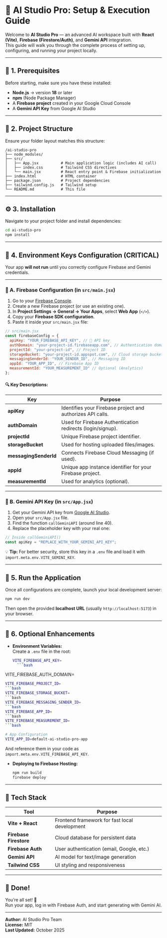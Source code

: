 # 🚀 AI Studio Pro: Setup & Execution Guide

Welcome to **AI Studio Pro** — an advanced AI workspace built with **React (Vite)**, **Firebase (Firestore/Auth)**, and **Gemini API** integration.  
This guide will walk you through the complete process of setting up, configuring, and running your project locally.

---

## 🧩 1. Prerequisites

Before starting, make sure you have these installed:

- **Node.js** → version **18** or later  
- **npm** (Node Package Manager)  
- A **Firebase project** created in your Google Cloud Console  
- A **Gemini API Key** from Google AI Studio

---

## 📁 2. Project Structure

Ensure your folder layout matches this structure:

```
/ai-studio-pro
├── node_modules/
├── src/
│   ├── App.jsx          # Main application logic (includes AI call)
│   ├── index.css        # Tailwind CSS directives
│   └── main.jsx         # React entry point & Firebase initialization
├── index.html           # HTML container
├── package.json         # Project dependencies
├── tailwind.config.js   # Tailwind setup
└── README.md            # This file
```

---

## ⚙️ 3. Installation

Navigate to your project folder and install dependencies:

```bash
cd ai-studio-pro
npm install
```

---

## 🔐 4. Environment Keys Configuration (**CRITICAL**)

Your app **will not run** until you correctly configure Firebase and Gemini credentials.

---

### 🧠 A. Firebase Configuration (in `src/main.jsx`)

1. Go to your [Firebase Console](https://console.firebase.google.com/).  
2. Create a new Firebase project (or use an existing one).  
3. In **Project Settings → General → Your Apps**, select **Web App** (`</>`).  
4. Copy your **Firebase SDK configuration**.  
5. Paste it inside your `src/main.jsx` file:

```javascript
// src/main.jsx
const firebaseConfig = {
  apiKey: "YOUR_FIREBASE_API_KEY", // 🔑 API key
  authDomain: "your-project-id.firebaseapp.com", // Authentication domain
  projectId: "your-project-id", // Project ID
  storageBucket: "your-project-id.appspot.com", // Cloud storage bucket
  messagingSenderId: "YOUR_SENDER_ID", // Messaging ID
  appId: "YOUR_APP_ID", // Firebase App ID
  measurementId: "YOUR_MEASUREMENT_ID" // Optional (Analytics)
};
```

#### 🔍 Key Descriptions:
| Key | Purpose |
|-----|----------|
| **apiKey** | Identifies your Firebase project and authorizes API calls. |
| **authDomain** | Used for Firebase Authentication redirects (login/signup). |
| **projectId** | Unique Firebase project identifier. |
| **storageBucket** | Used for hosting uploaded files/images. |
| **messagingSenderId** | Connects Firebase Cloud Messaging (if used). |
| **appId** | Unique app instance identifier for your Firebase project. |
| **measurementId** | Used for analytics (optional). |

---

### 🤖 B. Gemini API Key (in `src/App.jsx`)

1. Get your Gemini API key from [Google AI Studio](https://aistudio.google.com/).  
2. Open your `src/App.jsx` file.  
3. Find the function `callGeminiAPI` (around line 40).  
4. Replace the placeholder key with your real one:

```javascript
// Inside callGeminiAPI()
const apiKey = "REPLACE_WITH_YOUR_GEMINI_API_KEY";
```

💡 **Tip:** For better security, store this key in a `.env` file and load it with `import.meta.env.VITE_GEMINI_KEY`.

---

## 🧭 5. Run the Application

Once all configurations are complete, launch your local development server:

```bash
npm run dev
```

Then open the provided **localhost URL** (usually `http://localhost:5173`) in your browser.

---

## 💾 6. Optional Enhancements

- **Environment Variables:**  
  Create a `.env` file in the root:
  ```bash
  VITE_FIREBASE_API_KEY=
    ```bash
VITE_FIREBASE_AUTH_DOMAIN=
  ```bash
VITE_FIREBASE_PROJECT_ID=
  ```bash
VITE_FIREBASE_STORAGE_BUCKET=
  ```bash
VITE_FIREBASE_MESSAGING_SENDER_ID=
  ```bash
VITE_FIREBASE_APP_ID=
  ```bash
VITE_FIREBASE_MEASUREMENT_ID=
  ```bash

# App Configuration
VITE_APP_ID=default-ai-studio-pro-app
  ```
  And reference them in your code as `import.meta.env.VITE_FIREBASE_API_KEY`.

- **Deploying to Firebase Hosting:**  
  ```bash
  npm run build
  firebase deploy
  ```

---

## 🧰 Tech Stack

| Tool | Purpose |
|------|----------|
| **Vite + React** | Frontend framework for fast local development |
| **Firebase Firestore** | Cloud database for persistent data |
| **Firebase Auth** | User authentication (email, Google, etc.) |
| **Gemini API** | AI model for text/image generation |
| **Tailwind CSS** | UI styling and responsiveness |

---

## 🏁 Done!

You’re all set! 🎉  
Run your app, log in with Firebase Auth, and start generating with Gemini AI.

---

**Author:** AI Studio Pro Team  
**License:** MIT  
**Last Updated:** October 2025
